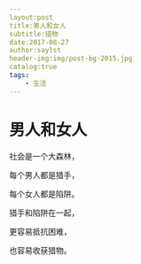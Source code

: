 ```yaml
---
layout:post
title:男人和女人
subtitle:猎物
date:2017-08-27    
author:saylst
header-img:img/post-bg-2015.jpg
catalog:true  
tags:
    - 生活
---
```


# 男人和女人

 社会是一个大森林，

 每个男人都是猎手，

 每个女人都是陷阱。

 猎手和陷阱在一起，

 更容易抵抗困难，

 也容易收获猎物。
